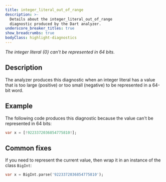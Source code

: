 ```yaml
---
title: integer_literal_out_of_range
description: >-
  Details about the integer_literal_out_of_range
  diagnostic produced by the Dart analyzer.
underscore_breaker_titles: true
show_breadcrumbs: true
bodyClass: highlight-diagnostics
---
```


_The integer literal {0} can't be represented in 64 bits._

## Description

The analyzer produces this diagnostic when an integer literal has a value
that is too large (positive) or too small (negative) to be represented in a
64-bit word.

## Example

The following code produces this diagnostic because the value can't be
represented in 64 bits:

```dart
var x = [!9223372036854775810!];
```

## Common fixes

If you need to represent the current value, then wrap it in an instance of
the class `BigInt`:

```dart
var x = BigInt.parse('9223372036854775810');
```
